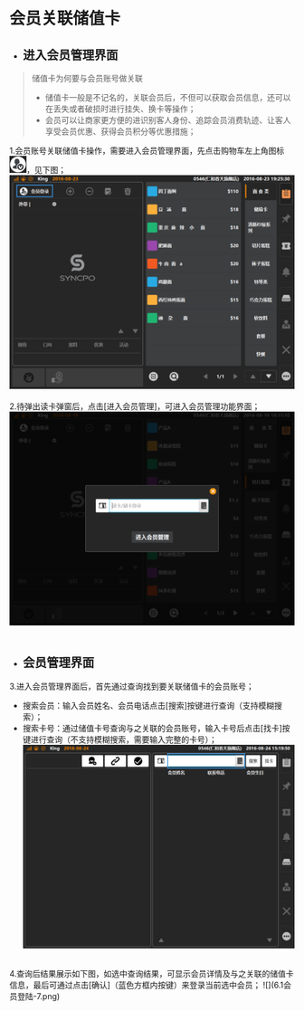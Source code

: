 # 会员关联储值卡    
* ## 进入会员管理界面    
> 储值卡为何要与会员账号做关联  
> * 储值卡一般是不记名的，关联会员后，不但可以获取会员信息，还可以在丢失或者破损时进行挂失、换卡等操作；
> * 会员可以让商家更方便的进识别客人身份、追踪会员消费轨迹、让客人享受会员优惠、获得会员积分等优惠措施；
  
1.会员账号关联储值卡操作，需要进入会员管理界面，先点击购物车左上角图标![](会员icon.png)，见下图；  
![](6.1会员登陆.png)  
<br />
2.待弹出读卡弹窗后，点击[进入会员管理]，可进入会员管理功能界面；  
![](6.2扫码登陆.png)  
<br />  
* ## 会员管理界面
3.进入会员管理界面后，首先通过查询找到要关联储值卡的会员账号；  
* 搜索会员：输入会员姓名、会员电话点击[搜索]按键进行查询（支持模糊搜索）；  
* 搜索卡号：通过储值卡号查询与之关联的会员账号，输入卡号后点击[找卡]按键进行查询（不支持模糊搜索，需要输入完整的卡号）；
![](6.1会员登陆-6.png)  
<br />
4.查询后结果展示如下图，如选中查询结果，可显示会员详情及与之关联的储值卡信息，最后可通过点击[确认]（蓝色方框内按键）来登录当前选中会员；
![](6.1会员登陆-7.png)  
<br />